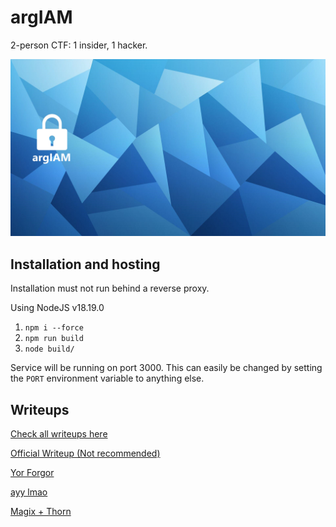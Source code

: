 # argIAM

2-person CTF: 1 insider, 1 hacker.

![Background Image](static/ops_bg.jpg)

## Installation and hosting

Installation must not run behind a reverse proxy.

Using NodeJS v18.19.0

1. `npm i --force`
2. `npm run build`
3. `node build/`

Service will be running on port 3000. This can easily be changed by setting the `PORT` environment variable to anything else.

## Writeups

[Check all writeups here](writeups/)

[Official Writeup (Not recommended)](writeups/OFFICIAL.md)

[Yor Forgor](writeups/yor_writeup.txt)

[ayy lmao](writeups/alien_writeup.md)

[Magix + Thorn](writeups/magix_writeup.md)